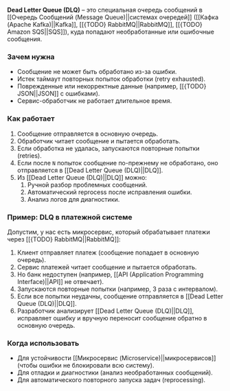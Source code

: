 **Dead Letter Queue (DLQ)** – это специальная очередь сообщений в [[Очередь Сообщений (Message Queue)||системах очередей]] ([[Кафка (Apache Kafka)||Kafka]], [[{TODO} RabbitMQ||RabbitMQ]], [[{TODO} Amazon SQS||SQS]]), куда попадают необработанные или ошибочные сообщения.


### Зачем нужна

- Сообщение не может быть обработано из-за ошибки.
- Истек таймаут повторных попыток обработки (retry exhausted).
- Поврежденные или некорректные данные (например, [[{TODO} JSON||JSON]] с ошибками).
- Сервис-обработчик не работает длительное время.


### Как работает

1. Сообщение отправляется в основную очередь.
2. Обработчик читает сообщение и пытается обработать.
3. Если обработка не удалась, запускаются повторные попытки (retries).
4. Если после `N` попыток сообщение по-прежнему не обработано, оно отправляется в [[Dead Letter Queue (DLQ)||DLQ]].
5. Из [[Dead Letter Queue (DLQ)||DLQ]] можно:
	1. Ручной разбор проблемных сообщений.
	2. Автоматический reprocess после исправления ошибки.
	3. Анализ логов для диагностики.


### Пример: DLQ в платежной системе

Допустим, у нас есть микросервис, который обрабатывает платежи через [[{TODO} RabbitMQ||RabbitMQ]]:

1. Клиент отправляет платеж (сообщение попадает в основную очередь).
2. Сервис платежей читает сообщение и пытается обработать.
3. Но банк недоступен (например, [[API (Application Programming Interface)||API]] не отвечает).
4. Запускаются повторные попытки (например, 3 раза с интервалом).
5. Если все попытки неудачны, сообщение отправляется в [[Dead Letter Queue (DLQ)||DLQ]].
6. Разработчик анализирует [[Dead Letter Queue (DLQ)||DLQ]], исправляет ошибку и вручную переносит сообщение обратно в основную очередь.


### Когда использовать

- Для устойчивости [[Микросервис (Microservice)||микросервисов]] (чтобы ошибки не блокировали всю систему).
- Для отладки и диагностики (анализ необработанных сообщений).
- Для автоматического повторного запуска задач (reprocessing).
